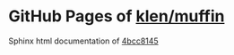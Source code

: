 GitHub Pages of [klen/muffin](https://github.com/klen/muffin.git)
===
Sphinx html documentation of [4bcc8145](https://github.com/klen/muffin/tree/4bcc81456d9970e82f5739b95e9e6afcbaa4092d)
